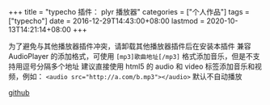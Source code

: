 +++
title = "typecho 插件： plyr 播放器"
categories = ["个人作品"]
tags = ["typecho"]
date = 2016-12-29T14:43:00+08:00
lastmod = 2020-10-13T14:21:14+08:00
+++



 为了避免与其他播放器插件冲突，请卸载其他播放器插件后在安装本插件
兼容 AudioPlayer 的添加格式，可使用
`[mp3]歌曲地址[/mp3]`
格式添加音乐，但是不支持用逗号分隔多个地址
建议直接使用 html5 的 audio 和 video 标签添加音乐和视频，例如：
`<audio src="http://a.com/b.mp3"></audio>`
默认不自动播放

[github][1]

[1]: https://github.com/qt06/typecho-plugin-plyr
